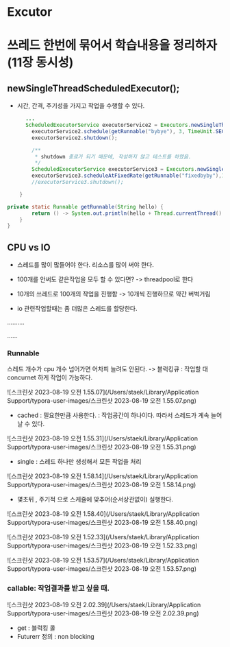 # Excutor



# 쓰레드 한번에 묶어서 학습내용을 정리하자 (11장 동시성)



## newSingleThreadScheduledExecutor();

- 시간, 간격, 주기성을 가지고 작업을 수행할 수 있다.

~~~java
      ...
      ScheduledExecutorService executorService2 = Executors.newSingleThreadScheduledExecutor();
        executorService2.schedule(getRunnable("bybye"), 3, TimeUnit.SECONDS);
        executorService2.shutdown();

        /**
         * shutdown 종료가 되기 때문에, 작성하지 않고 테스트를 하였음.
         */
        ScheduledExecutorService executorService3 = Executors.newSingleThreadScheduledExecutor();
        executorService3.scheduleAtFixedRate(getRunnable("fixedbyby"),1,2,TimeUnit.SECONDS);
        //executorService3.shutdown();

    }
~~~

~~~java
private static Runnable getRunnable(String hello) {
        return () -> System.out.println(hello + Thread.currentThread().getName());
    }
}
~~~





## CPU vs IO

- 스레드를 많이 많들어야 한다. 리소스를 많이 써야 한다.
- 100개를 안써도 같은작업을 모두 할 수 있다면? -> threadpool로 한다

- 10개의 쓰레드로 100개의 작업을 진행함 -> 10개씩 진행하므로 약간 버벅거림

- io 관련작업할때는 좀 더많은 스레드를 할당한다. 

..........

......





### Runnable

스레드 개수가 cpu 개수 넘어가면 어차피 늘려도 안된다.
-> 블럭킹큐 : 작업할 대 concurnet 하게 작업이 가능하다.

![스크린샷 2023-08-19 오전 1.55.07](/Users/staek/Library/Application Support/typora-user-images/스크린샷 2023-08-19 오전 1.55.07.png)

- cached : 필요한만큼 사용한다. : 작업공간이 하나이다. 따라서 스레드가 계속 늘어날 수 있다.

![스크린샷 2023-08-19 오전 1.55.31](/Users/staek/Library/Application Support/typora-user-images/스크린샷 2023-08-19 오전 1.55.31.png)

- single :  스레드 하나만 생성해서 모든 작업을 처리

![스크린샷 2023-08-19 오전 1.58.14](/Users/staek/Library/Application Support/typora-user-images/스크린샷 2023-08-19 오전 1.58.14.png)

- 몇초뒤 , 주기적 으로 스케쥴에 맞추어(순서상관없이) 실행한다.

![스크린샷 2023-08-19 오전 1.58.40](/Users/staek/Library/Application Support/typora-user-images/스크린샷 2023-08-19 오전 1.58.40.png)

![스크린샷 2023-08-19 오전 1.52.33](/Users/staek/Library/Application Support/typora-user-images/스크린샷 2023-08-19 오전 1.52.33.png)

![스크린샷 2023-08-19 오전 1.53.57](/Users/staek/Library/Application Support/typora-user-images/스크린샷 2023-08-19 오전 1.53.57.png)



### callable: 작업결과를 받고 싶을 때.

![스크린샷 2023-08-19 오전 2.02.39](/Users/staek/Library/Application Support/typora-user-images/스크린샷 2023-08-19 오전 2.02.39.png)

- get : 블럭킹 콜
- Futurerr 정의 : non blocking



